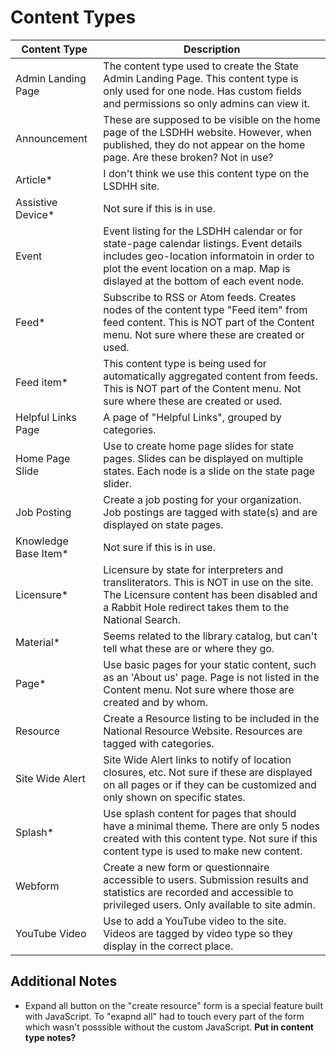 # Content Types

Content Type  |  Description
---------- | -------------
Admin Landing Page    | The content type used to create the State Admin Landing Page. This content type is only used for one node. Has custom fields and permissions so only admins can view it. 
Announcement          | These are supposed to be visible on the home page of the LSDHH website. However, when published, they do not appear on the home page. Are these broken? Not in use? 
Article*              | I don't think we use this content type on the LSDHH site. 
Assistive Device*     | Not sure if this is in use. 
Event                 | Event listing for the LSDHH calendar or for state-page calendar listings. Event details includes geo-location informatoin in order to plot the event location on a map. Map is dislayed at the bottom of each event node. 
Feed*                 | Subscribe to RSS or Atom feeds. Creates nodes of the content type "Feed item" from feed content. This is NOT part of the Content menu. Not sure where these are created or used. 
Feed item*            | This content type is being used for automatically aggregated content from feeds. This is NOT part of the Content menu. Not sure where these are created or used. 
Helpful Links Page	  | A page of "Helpful Links", grouped by categories. 
Home Page Slide	      | Use to create home page slides for state pages. Slides can be displayed on multiple states. Each node is a slide on the state page slider. 
Job Posting	          | Create a job posting for your organization. Job postings are tagged with state(s) and are displayed on state pages. 
Knowledge Base Item*  | Not sure if this is in use.
Licensure*	          | Licensure by state for interpreters and transliterators. This is NOT in use on the site. The Licensure content has been disabled and a Rabbit Hole redirect takes them to the National Search. 
Material*	          | Seems related to the library catalog, but can't tell what these are or where they go.  
Page*	              | Use basic pages for your static content, such as an 'About us' page. Page is not listed in the Content menu. Not sure where those are created and by whom. 
Resource	          | Create a Resource listing to be included in the National Resource Website. Resources are tagged with categories.  
Site Wide Alert	      | Site Wide Alert links to notify of location closures, etc. Not sure if these are displayed on all pages or if they can be customized and only shown on specific states. 
Splash*	              | Use splash content for pages that should have a minimal theme. There are only 5 nodes created with this content type. Not sure if this content type is used to make new content.   
Webform	              | Create a new form or questionnaire accessible to users. Submission results and statistics are recorded and accessible to privileged users. Only available to site admin. 
YouTube Video	      | Use to add a YouTube video to the site. Videos are tagged by video type so they display in the correct place. 

## Additional Notes

- Expand all button on the "create resource" form is a special feature built with JavaScript. To "exapnd all" had to touch every part of the form which wasn't posssible without the custom JavaScript. **Put in content type notes?**